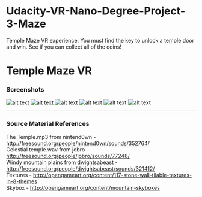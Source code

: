 # Udacity-VR-Nano-Degree-Project-3-Maze
Temple Maze VR experience. You must find the key to unlock a temple door and win. See if you can collect all of the coins!

# Temple Maze VR

### Screenshots

![alt text](https://cloud.githubusercontent.com/assets/11729897/22601340/b2730ad4-e9fb-11e6-9192-638a8d9d2b05.png)
![alt text](https://cloud.githubusercontent.com/assets/11729897/22601343/b4aebd66-e9fb-11e6-8c7d-fd091b209863.png)
![alt text](https://cloud.githubusercontent.com/assets/11729897/22601345/b6c4e846-e9fb-11e6-9c5c-8c0f3df482d1.png)
![alt text](https://cloud.githubusercontent.com/assets/11729897/22601348/b83c5218-e9fb-11e6-9155-6ccf8ec2ddcc.png)
![alt text](https://cloud.githubusercontent.com/assets/11729897/22601353/ba15db04-e9fb-11e6-9520-9d11b75a4078.png)
![alt text](https://cloud.githubusercontent.com/assets/11729897/22601364/c9e74810-e9fb-11e6-8537-c501d62afbdf.png)

---

### Source Material References

The Temple.mp3 from nintend0wn - http://freesound.org/people/nintend0wn/sounds/352764/  
Celestial temple.wav from jobro - http://freesound.org/people/jobro/sounds/77248/  
Windy mountain plains from dwightsabeast - http://freesound.org/people/dwightsabeast/sounds/321412/  
Textures - http://opengameart.org/content/117-stone-wall-tilable-textures-in-8-themes  
Skybox - http://opengameart.org/content/mountain-skyboxes  
